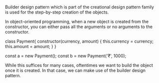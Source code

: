 Builder design pattern which is part of the creational design pattern family is used for the step-by-step creation of the objects.

In object-oriented programming, when a new object is created from the constructor, you can either pass all the arguments or no arguments to the constructor.

class Payment{
 constructor(currency, amount) {
   this.currency = currency;
   this.amount = amount;
 }
}

const a = new Payment();
const b = new Payment('₹', 1000);


While this suffices for many cases, oftentimes we want to build the object once it is created. In that case, we can make use of the builder design pattern.